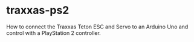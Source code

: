 # traxxas-ps2
How to connect the Traxxas Teton ESC and Servo to an Arduino Uno and control with a PlayStation 2 controller.
